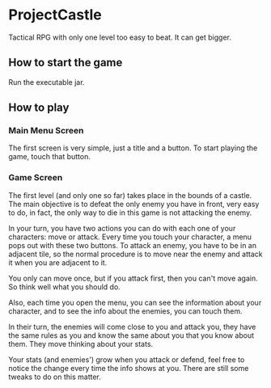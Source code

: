 # ProjectCastle

Tactical RPG with only one level too easy to beat. It can get bigger.

## How to start the game

Run the executable jar.

## How to play

### Main Menu Screen

The first screen is very simple, just a title and a button. To start playing the game, touch that button.

### Game Screen

The first level (and only one so far) takes place in the bounds of a castle. The main objective is to defeat the only enemy you have in front, very easy to do, in fact, the only way to die in this game is not attacking the enemy.

In your turn, you have two actions you can do with each one of your characters: move or attack. Every time you touch your character, a menu pops out with these two buttons. To attack an enemy, you have to be in an adjacent tile, so the normal procedure is to move near the enemy and attack it when you are adjacent to it.

You only can move once, but if you attack first, then you can't move again. So think well what you should do.

Also, each time you open the menu, you can see the information about your character, and to see the info about the enemies, you can touch them.

In their turn, the enemies will come close to you and attack you, they have the same rules as you and know the same about you that you know about them. They move thinking about your stats.

Your stats (and enemies') grow when you attack or defend, feel free to notice the change every time the info shows at you. There are still some tweaks to do on this matter.
